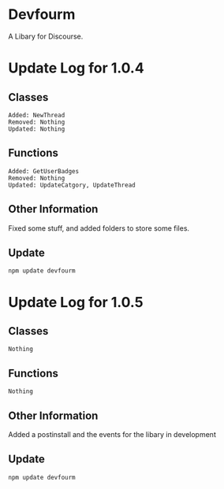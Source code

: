 

# Devfourm 
A Libary for Discourse.
# Update Log for 1.0.4
## Classes
```
Added: NewThread
Removed: Nothing
Updated: Nothing
```
## Functions
```
Added: GetUserBadges
Removed: Nothing
Updated: UpdateCatgory, UpdateThread
```
## Other Information
Fixed some stuff, and added folders to store some files.

## Update
```
npm update devfourm
```

# Update Log for 1.0.5
## Classes
```
Nothing
```
## Functions
```
Nothing
```
## Other Information
Added a postinstall and the events for the libary in development
## Update
```
npm update devfourm
```
